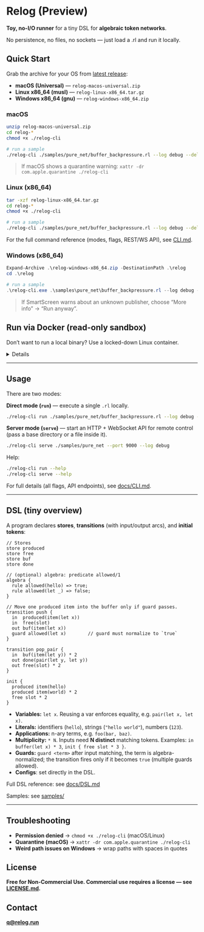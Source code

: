 # Relog (Preview)

**Toy, no-I/O runner** for a tiny DSL for **algebraic token networks**.

No persistence, no files, no sockets — just load a .rl and run it locally.

## Quick Start

Grab the archive for your OS from [latest release](https://github.com/relogrun/relog/releases/latest):

- **macOS (Universal)** — `relog-macos-universal.zip`
- **Linux x86_64 (musl)** — `relog-linux-x86_64.tar.gz`
- **Windows x86_64 (gnu)** — `relog-windows-x86_64.zip`

### macOS

```bash
unzip relog-macos-universal.zip
cd relog-*
chmod +x ./relog-cli

# run a sample
./relog-cli ./samples/pure_net/buffer_backpressure.rl --log debug --delay 500
```

> If macOS shows a quarantine warning:
> `xattr -dr com.apple.quarantine ./relog-cli`

### Linux (x86_64)

```bash
tar -xzf relog-linux-x86_64.tar.gz
cd relog-*
chmod +x ./relog-cli

# run a sample
./relog-cli ./samples/pure_net/buffer_backpressure.rl --log debug --delay 500
```

For the full command reference (modes, flags, REST/WS API), see [CLI.md](./CLI.md).

### Windows (x86_64)

```powershell
Expand-Archive .\relog-windows-x86_64.zip -DestinationPath .\relog
cd .\relog

# run a sample
.\relog-cli.exe .\samples\pure_net\buffer_backpressure.rl --log debug --delay 500
```

> If SmartScreen warns about an unknown publisher, choose “More info” → “Run anyway”.

## Run via Docker (read-only sandbox)

Don’t want to run a local binary? Use a locked-down Linux container.

<details>
<summary>Details</summary>

### macOS / Linux

```bash
docker run --rm --platform=linux/amd64 \
  --read-only --cap-drop=ALL --pids-limit=256 \
  --memory=512m --cpus=1 --network none \
  --security-opt no-new-privileges:true \
  --tmpfs /tmp:rw,nosuid,nodev \
  -v "$PWD:/app:ro" \
  -w /app \
  -u "$(id -u):$(id -g)" \
  debian:stable-slim \
  /app/relog-cli /app/samples/pure_net/buffer_backpressure.rl --log debug --delay 500
```

### Windows (PowerShell)

```powershell
docker run --rm --platform=linux/amd64 `
  --read-only --cap-drop=ALL --pids-limit=256 `
  --memory=512m --cpus=1 --network none `
  --security-opt no-new-privileges:true `
  --tmpfs /tmp:rw,nosuid,nodev `
  -v "${PWD}:/app:ro" `
  -w /app `
  debian:stable-slim `
  /app/relog-cli /app/samples/pure_net/buffer_backpressure.rl --log debug --delay 500
```

> Notes:
>
> - The command expects you extracted the **Linux** archive into the current directory, so `relog-cli` and `samples/` are present under `./`.
> - `--platform=linux/amd64` makes it work on Apple Silicon too.
> - The container is read-only, has dropped capabilities, no network, a tmpfs `/tmp`, and (on macOS/Linux) runs as your user via `-u`.

</details>

---

## Usage

There are two modes:

**Direct mode (`run`)** — execute a single `.rl` locally.

```bash
./relog-cli run ./samples/pure_net/buffer_backpressure.rl --log debug --delay 500
```

**Server mode (`serve`)** — start an HTTP + WebSocket API for remote control (pass a base directory or a file inside it).

```bash
./relog-cli serve ./samples/pure_net --port 9000 --log debug
```

Help:

```bash
./relog-cli run --help
./relog-cli serve --help
```

For full details (all flags, API endpoints), see [docs/CLI.md](./docs/CLI.md).

---

## DSL (tiny overview)

A program declares **stores**, **transitions** (with input/output arcs), and **initial tokens**:

```relog
// Stores
store produced
store free
store buf
store done

// (optional) algebra: predicate allowed/1
algebra {
  rule allowed(hello) => true;
  rule allowed(let _) => false;
}

// Move one produced item into the buffer only if guard passes.
transition push {
  in  produced(item(let x))
  in  free(slot)
  out buf(item(let x))
  guard allowed(let x)        // guard must normalize to `true`
}

transition pop_pair {
  in  buf(item(let y)) * 2
  out done(pair(let y, let y))
  out free(slot) * 2
}

init {
  produced item(hello)
  produced item(world) * 2
  free slot * 2
}
```

- **Variables:** `let x`. Reusing a var enforces equality, e.g. `pair(let x, let x)`.
- **Literals:** identifiers (`hello`), strings (`"hello world"`), numbers (`123`).
- **Applications:** n-ary terms, e.g. `foo(bar, baz)`.
- **Multiplicity:** `* N`. Inputs need **N distinct** matching tokens. Examples: `in buffer(let x) * 3`, `init { free slot * 3 }`.
- **Guards:** `guard <term>` after input matching, the term is algebra-normalized; the transition fires only if it becomes `true` (multiple guards allowed).
- **Configs**: set directly in the DSL.

Full DSL reference: see [docs/DSL.md](./docs/DSL.md)

Samples: see [samples/](./samples)

---

## Troubleshooting

- **Permission denied** → `chmod +x ./relog-cli` (macOS/Linux)
- **Quarantine (macOS)** → `xattr -dr com.apple.quarantine ./relog-cli`
- **Weird path issues on Windows** → wrap paths with spaces in quotes

## License

**Free for Non-Commercial Use. Commercial use requires a license — see [LICENSE.md](./LICENSE.md).**

## Contact

**[q@relog.run](mailto:q@relog.run)**
